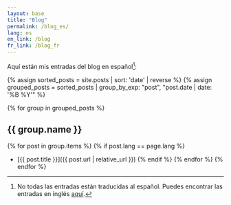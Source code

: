 ```yaml
---
layout: base
title: "Blog"
permalink: /blog_es/
lang: es
en_link: /blog
fr_link: /blog_fr
---
```


Aquí están mis entradas del blog en español[^1]:

{% assign sorted_posts = site.posts | sort: 'date' | reverse %}
{% assign grouped_posts = sorted_posts | group_by_exp: "post", "post.date | date: '%B %Y'" %}

{% for group in grouped_posts %}
## {{ group.name }}
{% for post in group.items %}
  {% if post.lang == page.lang %}
- [{{ post.title }}]({{ post.url | relative_url }})
  {% endif %}
{% endfor %}
{% endfor %}

[^1]: No todas las entradas están traducidas al español. Puedes encontrar las entradas en inglés [aquí](/blog).